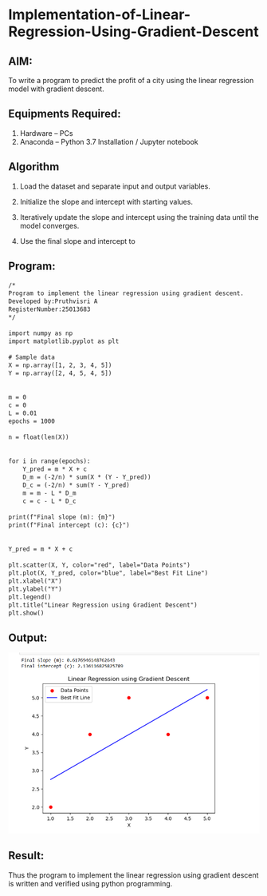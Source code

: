 # Implementation-of-Linear-Regression-Using-Gradient-Descent

## AIM:
To write a program to predict the profit of a city using the linear regression model with gradient descent.

## Equipments Required:
1. Hardware – PCs
2. Anaconda – Python 3.7 Installation / Jupyter notebook

## Algorithm
1. Load the dataset and separate input and output variables.


2. Initialize the slope and intercept with starting values.


3. Iteratively update the slope and intercept using the training data until the model converges.


4. Use the final slope and intercept to 
## Program:
```
/*
Program to implement the linear regression using gradient descent.
Developed by:Pruthvisri A 
RegisterNumber:25013683  
*/

import numpy as np
import matplotlib.pyplot as plt

# Sample data
X = np.array([1, 2, 3, 4, 5])
Y = np.array([2, 4, 5, 4, 5])


m = 0        
c = 0        
L = 0.01     
epochs = 1000  

n = float(len(X))  


for i in range(epochs):
    Y_pred = m * X + c  
    D_m = (-2/n) * sum(X * (Y - Y_pred))  
    D_c = (-2/n) * sum(Y - Y_pred)        
    m = m - L * D_m   
    c = c - L * D_c  

print(f"Final slope (m): {m}")
print(f"Final intercept (c): {c}")


Y_pred = m * X + c

plt.scatter(X, Y, color="red", label="Data Points")
plt.plot(X, Y_pred, color="blue", label="Best Fit Line")
plt.xlabel("X")
plt.ylabel("Y")
plt.legend()
plt.title("Linear Regression using Gradient Descent")
plt.show()
```

## Output:
![alt text](<exp 3.png>)



## Result:
Thus the program to implement the linear regression using gradient descent is written and verified using python programming.
